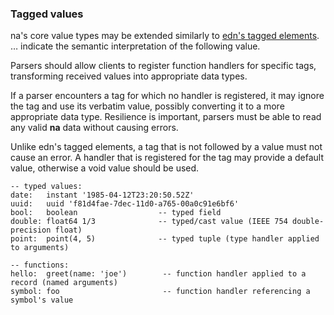 ### Tagged values

na's core value types may be extended similarly to [edn's tagged elements](https://github.com/edn-format/edn/#tagged-elements). … indicate the semantic interpretation of the following value.

Parsers should allow clients to register function handlers for specific tags, transforming received values into appropriate data types.

If a parser encounters a tag for which no handler is registered, it may ignore the tag and use its verbatim value, possibly converting it to a more appropriate data type. Resilience is important, parsers must be able to read any valid **na** data without causing errors.

Unlike edn's tagged elements, a tag that is not followed by a value must not cause an error. A handler that is registered for the tag may provide a default value, otherwise a void value should be used.

```
-- typed values:
date:   instant '1985-04-12T23:20:50.52Z'
uuid:   uuid 'f81d4fae-7dec-11d0-a765-00a0c91e6bf6'
bool:   boolean                  -- typed field
double: float64 1/3              -- typed/cast value (IEEE 754 double-precision float)
point:  point(4, 5)              -- typed tuple (type handler applied to arguments)

-- functions:
hello:  greet(name: 'joe')        -- function handler applied to a record (named arguments)
symbol: foo                       -- function handler referencing a symbol's value
```
